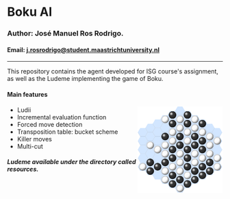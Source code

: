 # Boku AI
### Author: José Manuel Ros Rodrigo.
#### Email: j.rosrodrigo@student.maastrichtuniversity.nl
---
This repository contains the agent developed for ISG course's assignment, as 
well as the Ludeme implementing the game of Boku.

#### Main features

<img src="resources/Boku.png" alt="Boku"  align="right" width="200"/>

- Ludii
- Incremental evaluation function
- Forced move detection
- Transposition table: bucket scheme
- Killer moves
- Multi-cut


##### Ludeme available under the directory called *resources*. 

